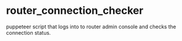 # router_connection_checker
puppeteer script that logs into to router admin console and checks the connection status. 
